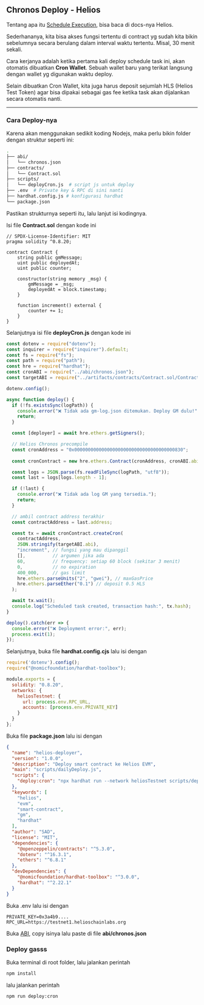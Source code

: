 ## Chronos Deploy - Helios
Tentang apa itu [Schedule Execution](https://hub.helioschain.network/docs/innovate/advanced-use-cases/autonomous-chronos-tasks "https://hub.helioschain.network/docs/innovate/advanced-use-cases/autonomous-chronos-tasks"), bisa baca di docs-nya Helios.  
  
Sederhananya, kita bisa akses fungsi tertentu di contract yg sudah kita bikin sebelumnya secara berulang dalam interval waktu tertentu. Misal, 30 menit sekali.  
  
Cara kerjanya adalah ketika pertama kali deploy schedule task ini, akan otomatis dibuatkan **Cron Wallet**. Sebuah wallet baru yang terikat langsung dengan wallet yg digunakan waktu deploy.  
  
Selain dibuatkan Cron Wallet, kita juga harus deposit sejumlah HLS (Helios Test Token) agar bisa dipakai sebagai gas fee ketika task akan dijalankan secara otomatis nanti.

----
### Cara Deploy-nya
Karena akan menggunakan sedikit koding Nodejs, maka perlu bikin folder dengan struktur seperti ini:
```bash
.
├── abi/
│   └── chronos.json 
├── contracts/
│   └── Contract.sol       
├── scripts/
│   └── deployCron.js  # script js untuk deploy
├── .env  # Private key & RPC di sini nanti
├── hardhat.config.js # konfigurasi hardhat
└── package.json
```
Pastikan strukturnya seperti itu, lalu lanjut isi kodingnya.

Isi file **Contract.sol** dengan kode ini

```solidity
// SPDX-License-Identifier: MIT
pragma solidity ^0.8.20;

contract Contract {
    string public gmMessage;
    uint public deployedAt;
    uint public counter;

    constructor(string memory _msg) {
        gmMessage = _msg;
        deployedAt = block.timestamp;
    }

    function increment() external {
        counter += 1;
    }
}
```
Selanjutnya isi file **deployCron.js** dengan kode ini
```javascript
const dotenv = require("dotenv");
const inquirer = require("inquirer").default;
const fs = require("fs");
const path = require("path");
const hre = require("hardhat");
const cronABI = require("../abi/chronos.json"); 
const targetABI = require("../artifacts/contracts/Contract.sol/Contract.json");

dotenv.config();

async function deploy() {
  if (!fs.existsSync(logPath)) {
    console.error("❌ Tidak ada gm-log.json ditemukan. Deploy GM dulu!");
    return;
  }

  const [deployer] = await hre.ethers.getSigners();

  // Helios Chronos precompile
  const cronAddress = "0x0000000000000000000000000000000000000830"; 
  
  const cronContract = new hre.ethers.Contract(cronAddress, cronABI.abi, deployer);

  const logs = JSON.parse(fs.readFileSync(logPath, "utf8"));
  const last = logs[logs.length - 1];

  if (!last) {
    console.error("❌ Tidak ada log GM yang tersedia.");
    return;
  }

  // ambil contract address terakhir
  const contractAddress = last.address;

  const tx = await cronContract.createCron(
    contractAddress,
    JSON.stringify(targetABI.abi),
    "increment", // fungsi yang mau dipanggil
    [],          // argumen jika ada
    60,          // frequency: setiap 60 block (sekitar 3 menit)
    0,           // no expiration
    400_000,     // gas limit
    hre.ethers.parseUnits("2", "gwei"), // maxGasPrice
    hre.ethers.parseEther("0.1") // deposit 0.5 HLS
  );

  await tx.wait();
  console.log("Scheduled task created, transaction hash:", tx.hash);
}

deploy().catch(err => {
  console.error("❌ Deployment error:", err);
  process.exit(1);
});
```

Selanjutnya, buka file **hardhat.config.cjs** lalu isi dengan
```javascript
require('dotenv').config(); 
require("@nomicfoundation/hardhat-toolbox");

module.exports = { 
  solidity: "0.8.20",
  networks: {
    heliosTestnet: {
      url: process.env.RPC_URL,
      accounts: [process.env.PRIVATE_KEY]
    }
  }
};
```

Buka file **package.json** lalu isi dengan
```json
{
  "name": "helios-deployer",
  "version": "1.0.0",
  "description": "Deploy smart contract ke Helios EVM",
  "main": "scripts/dailyDeploy.js",
  "scripts": {
    "deploy:cron": "npx hardhat run --network heliosTestnet scripts/deployCron.js"
  },
  "keywords": [
    "helios",
    "evm",
    "smart-contract",
    "gm",
    "hardhat"
  ],
  "author": "SAD",
  "license": "MIT",
  "dependencies": {
    "@openzeppelin/contracts": "^5.3.0",
    "dotenv": "^16.3.1",
    "ethers": "^6.8.1"
  },
  "devDependencies": {
    "@nomicfoundation/hardhat-toolbox": "^3.0.0",
    "hardhat": "^2.22.1"
  }
}
```
Buka .env lalu isi dengan
```
PRIVATE_KEY=0x3a4b9....
RPC_URL=https://testnet1.helioschainlabs.org
```

Buka [ABI](https://github.com/helios-network/helios-core/blob/main/helios-chain/precompiles/chronos/abi.json), copy isinya lalu paste di file **abi/chronos.json**

### Deploy gasss
Buka terminal di root folder, lalu jalankan perintah
```bash
npm install
```
lalu jalankan perintah
```bash
npm run deploy:cron
```